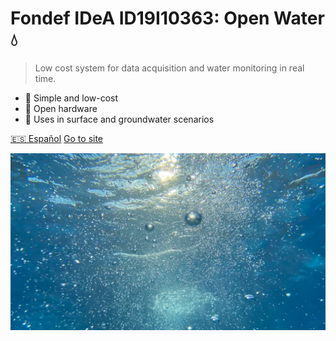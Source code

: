 <!-- _coverpage.md -->

# **Fondef IDeA ID19I10363: Open Water 💧**

<!-- Sistema de bajo costo de medición y monitoreo de agua en tiempo real. -->
> Low cost system for data acquisition and water monitoring in real time.

- 🌱 Simple and low-cost
- 🔧 Open hardware
- 🌊 Uses in surface and groundwater scenarios

[🇪🇸 Español](https://niclabs.cl/openwater/#/es/)
[Go to site](en/home.md)

<!-- background image -->

![](images/cover_background_2.jpg)


